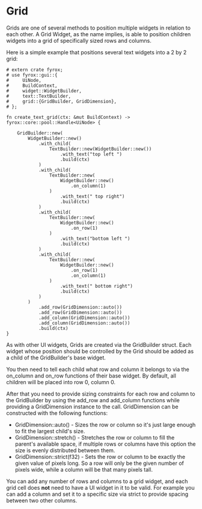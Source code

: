 # Grid

Grids are one of several methods to position multiple widgets in relation to each other. A Grid Widget, as the name implies, is able to position children widgets into a grid of specifically sized rows and columns. 

Here is a simple example that positions several text widgets into a 2 by 2 grid:

```rust,no_run
# extern crate fyrox;
# use fyrox::gui::{
#     UiNode,
#     BuildContext,
#     widget::WidgetBuilder,
#     text::TextBuilder,
#     grid::{GridBuilder, GridDimension},
# };

fn create_text_grid(ctx: &mut BuildContext) -> fyrox::core::pool::Handle<UiNode> {

    GridBuilder::new(
        WidgetBuilder::new()
            .with_child(
                TextBuilder::new(WidgetBuilder::new())
                    .with_text("top left ")
                    .build(ctx)
            )
            .with_child(
                TextBuilder::new(
                    WidgetBuilder::new()
                        .on_column(1)
                )
                    .with_text(" top right")
                    .build(ctx)
            )
            .with_child(
                TextBuilder::new(
                    WidgetBuilder::new()
                        .on_row(1)
                )
                    .with_text("bottom left ")
                    .build(ctx)
            )
            .with_child(
                TextBuilder::new(
                    WidgetBuilder::new()
                        .on_row(1)
                        .on_column(1)
                )
                    .with_text(" bottom right")
                    .build(ctx)
            )
        )
            .add_row(GridDimension::auto())
            .add_row(GridDimension::auto())
            .add_column(GridDimension::auto())
            .add_column(GridDimension::auto())
            .build(ctx)
}
```

As with other UI widgets, Grids are created via the GridBuilder struct. Each widget whose position should be controlled by the Grid should be added as a child of the GridBuilder's base widget.

You then need to tell each child what row and column it belongs to via the on\_column and on\_row functions of their base widget. By default, all children will be placed into row 0, column 0. 

After that you need to provide sizing constraints for each row and column to the GridBuilder by using the add\_row and add\_column functions while providing a GridDimension instance to the call. GridDimension can be constructed with the following functions:

* GridDimension::auto() - Sizes the row or column so it's just large enough to fit the largest child's size.
* GridDimension::stretch() - Stretches the row or column to fill the parent's available space, if multiple rows or columns have this option the size is evenly distributed between them.
* GridDimension::strict(f32) - Sets the row or column to be exactly the given value of pixels long. So a row will only be the given number of pixels wide, while a column will be that many pixels tall.

You can add any number of rows and columns to a grid widget, and each grid cell does **not** need to have a UI widget in it to be valid. For example you can add a column and set it to a specific size via strict to provide spacing between two other columns.

